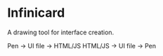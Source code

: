 # Infinicard

A drawing tool for interface creation. 

Pen -> UI file -> HTML/JS
HTML/JS -> UI file -> Pen